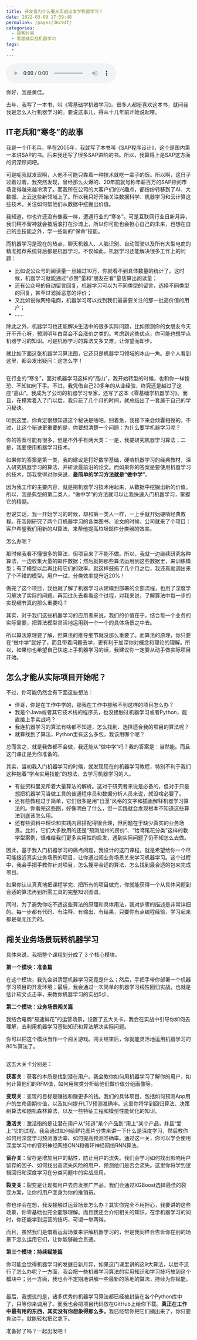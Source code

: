 ```yaml
---
title: 开发者为什么要从实战出发学机器学习？
date: 2022-03-09 17:59:48
permalink: /pages/36c94f/
categories:
  - 极客时间
  - 零基础实战机器学习
tags:
  - 
---
```

<audio title="开篇词.开发者为什么要从实战出发学机器学习？" src="https://static001.geekbang.org/resource/audio/a0/2c/a0328249dbb6bd562e4cf924011a002c.mp3" controls="controls"></audio> 
<p>你好，我是黄佳。</p><p>去年，我写了一本书，叫《零基础学机器学习》。很多人都挺喜欢这本书，就问我我是怎么入行机器学习的。要说这事儿，得从十几年前开始说起喽。</p><h2>IT老兵和“寒冬”的故事</h2><p>我是一个IT老兵。早在2005年，我就写了本书叫《SAP程序设计》，这个是国内第一本讲SAP的书。后来我还写了很多SAP进阶的书。所以，我算得上是SAP这方面的资深顾问吧。</p><p>可是呢我就发现啊，人他不可能只靠着一种技术就吃一辈子的饭。所以啊，这日子过着过着，我突然发现，曾经那么火爆的、20年前就号称年薪百万的SAP顾问市场变得越来越冷清了。而我所在公司的大客户们的兴趣点，都纷纷转移到了AI、大数据、上云这些新领域上了。所以我只好开始关注数据科学、机器学习和云计算这些技术，关注如何帮他们从数据中挖掘出价值。</p><p>我知道，你也许还没有像我一样，遭遇行业的“寒冬”。可是互联网行业日新月异，我们稍不留神就会被后浪打在沙滩上，所以你可能也会担心自己的未来，也想在自己的主技能之外，学一些新的“保命”技能。</p><p>而机器学习是现在的热点，聊天机器人、人脸识别、自动驾驶以及所有大型电商的精准推荐系统背后都是机器学习。不仅如此，机器学习还能解决很多工作上的问题：</p><!-- [[[read_end]]] --><ul>
<li>比如说公众号的阅读量一旦超过10万，你就看不到具体数量的统计了。这时候，机器学习就能通过“点赞”量和“朋友在看”量估算出阅读量；</li>
<li>还有公众号的自动留言回复，机器学习可以为不同类型的留言，选择不同类型的回复，甚至过滤掉恶意的评价；</li>
<li>又比如说做网络电商，机器学习可以找到我们最需要关注的那一批高价值的用户；</li>
<li>……</li>
</ul><p>除此之外，机器学习也还能解决生活中的很多实际问题，比如预测你的女朋友今天开不开心呀，预测明年白菜会不会涨价之类的。考虑到这些优点，你可能也想学点机器学习的知识。可是机器学习的算法又多又难，让你望而却步。</p><p>就比如下面这张机器学习算法图，它还只是机器学习领域的冰山一角。是个人看到这里，都会发出疑问：这怎么学！</p><p><img src="https://static001.geekbang.org/resource/image/d7/14/d7ec5f492d4d1c87eddaf77305281214.jpg?wh=2284x4346" alt=""></p><p>在行业的“寒冬”，面对机器学习这样的“高山”，我开始转型的时候，也和你一样惶恐、不知如何下手。不过，我凭借自己20多年的从业经验，终究还是越过了这座“高山”。我成为了公司的机器学习专家，还写了这本《零基础学机器学习》。而且，在摸索着入了门以后，我只花了几个月的时间，就总结出了一套属于自己的学习秘诀。</p><p>听到这里，你肯定很想知道这个秘诀是啥吧。别着急，我接下来会倾囊相授的。不过，比这个秘诀更重要的是，你要想清楚一个问题：为什么要学机器学习呢？</p><p>你的答案可能有很多，但是不外乎有两大类：一是，我要研究机器学习算法；二是，我要使用机器学习技术。</p><p>如果你的答案是第一类，我的建议是打好数学基础，硬啃机器学习的经典教材，深入研究机器学习的算法，并研读最前沿的论文。而如果你的答案是要使用机器学习的技术，那我觉得对你来说，<strong>最简单的学习方法就是“做中学”</strong>。</p><p>因为我工作的主要内容，就是把机器学习技术用起来，从数据中挖掘出新的价值。所以，我是典型的第二类人，“做中学”的方法就可以让我快速入门机器学习，掌握它的精髓。</p><p>但说实话，我一开始学习的时候，却和第一类人一样，一上手就开始硬啃经典教程。在我刚研究了两个月机器学习的各类图书、论文的时候，公司就来了个项目：客户希望我们用新的AI算法，来帮他提高垃圾邮件分类器的效率。</p><p>怎么办呢？</p><p>那时候我看不懂很多的算法，但项目来了不能不做。所以，我就一边继续研究各种算法，一边收集大量的邮件数据；然后就把那些算法运用到这些数据里，来训练模型；有了模型以后再比较它们的效率。就这样鼓捣了几个月之后，我还真就调出来了个不错的模型。用户一试，分类效率提升近20%！</p><p>做完了这个项目，我也就了解了机器学习从建模到部署的全部流程，也用了深度学习解决了实际的问题。再回过头去看看这个过程，对我来说，了解算法中每一步的实现细节真的那么重要吗？</p><p>其实，对于我们这些机器学习的应用者来说，我们的价值在于，结合每一个业务的实际需要，把算法模型灵活地运用到一个一个的具体场景之中去。</p><p>所以算法原理要了解，但算法的推导细节就没那么重要了。而算法的原理，你只要在“做中学”就好了，而且带着问题去学，更有利于加深你对概念和理论的理解。所以，如果你也希望自己快速上手机器学习的话，我建议你一定要从动手做实际项目开始。</p><h2>怎么才能从实际项目开始呢？</h2><p>不过，你可能仍然会有下面这些想法：</p><ul>
<li>佳哥，你是在工作中学的，那我在工作中接触不到这样的项目怎么办？</li>
<li>我是个Java或者其它技术栈的程序员，也没接触过机器学习或者Python，能直接上手实战吗？</li>
<li>我连机器学习的算法有啥都不知道，怎么找到、选择适合我的项目的算法呢？</li>
<li>就算找到了算法，Python里有这么多包，我该用哪个呢？</li>
</ul><p>总而言之，就是我做都不会做，我还能从“做中学”吗？我的答案是：当然能。而且这门课正是为你准备的。</p><p>其实，当初我入门机器学习的时候，就发现现在的机器学习教程，特别不利于我们这种抱着“学点实用技能”的想法，去学习机器学习的人。</p><ul>
<li>有些资料里充斥着大量算法的解析。这对于研究者来说是必备的，但对于只是想把机器学习当做工具的普通程序员和数据分析人员来说，就没啥必要了。</li>
<li>还有些教程过于简单，它们很多是用“日漫”风格的文字和插画解释机器学习算法的。你看完这些图，好像明白了什么，但一实践就会发现根本不知道这些算法到底该怎么用。</li>
<li>还有些资料中理论和实践内容搭配得很合理，但问题在于缺少真实的业务场景。比如，它们大多数用的还是“预测加州的房价”、“给鸢尾花分类”这样的教学型案例，很难给我们更多实用性的启发，遇到实际问题了仍不知怎么去做。</li>
</ul><p>因此，基于我入门机器学习的痛点问题，我设计的这门课程，就是希望给你一个尽可能接近真实业务场景的项目，让你通过闯业务场景关来学习机器学习。这个过程中，我会手把手教你针对项目，怎么搜寻合适的算法，怎么找到最合适的包来完成项目。</p><p>如果你认认真真地把课程学完、把所有的项目做完，你就能获得一个从具体问题到合适的算法再到所需工具的完整知识图谱。</p><p>同时，为了避免你吃不透这些算法的原理和具体用法，我对步骤的描述是非常详细的。每一步都有代码、有注释、有输出、有结果，只要你有点编程经验，学习起来都是毫无压力的。</p><h2>闯关业务场景玩转机器学习</h2><p>具体来说，我把整个课程划分成了 3 个核心模块。</p><p><strong>第一个模块：准备篇</strong></p><p>在这个模块，我先会讲清楚机器学习究竟是什么；然后，手把手带你部署一个机器学习项目的开发环境；最后，我会通过一次简单的机器学习线性回归实战，也就是估计软文点击率，来教你机器学习的实战5步。</p><p><strong>第二个模块：业务场景闯关篇</strong></p><p>我结合电商“易速鲜花”的运营场景，设置了五大关卡。我会在实战中引导你如何去理解，去利用机器学习基础知识和算法解决实际问题。</p><p>你可以把这个模块当作一个闯关游戏。闯关结束后，你就能灵活地运用机器学习的80%算法了。</p><p><img src="https://static001.geekbang.org/resource/image/c9/27/c9ef72a215ff1141bdc4ecd967911527.jpg?wh=2284x1033" alt=""></p><p>这五大关卡分别是：</p><p><strong>获客关</strong>：获客的本质是找到潜在用户。我会教你如何用机器学习了解你的用户，如何计算他们的RFM值，如何用聚类分析给他们做价值分组画像等。</p><p><strong>变现关</strong>：变现的目标是赚钱和赚更多的钱。我们的具体项目，包括如何预测App用户的生命周期价值，以及如何提升LTV预测准确率。这里你将学到回归算法、决策树算法和随机森林算法，以及一些特征工程和模型性能优化的知识。</p><p><strong>激活关</strong>：激活指的是让潜在用户从“知道”某个产品到“用上”某个产品，并且“爱上”它的过程。我会通过如何给鲜花图片分类来讲一下什么是深度学习，然后教你如何用深度学习预测激活率、如何提高预测准确率。通过这一关，你可以学会使用深度学习中的卷积神经网络CNN和循环神经网络RNN算法。</p><p><strong>留存关</strong>：留存是增加用户的黏性，防止用户的流失。我们会学习如何找出影响用户留存的因子、如何找出高流失风险的用户、预测他们是否会流失。这里你将学到逻辑回归和深度学习在分类问题中的实战应用。</p><p><strong>裂变关</strong>：裂变是让现有用户去自发推广产品。我们会通过XGBoost选择最佳的裂变方案，让你的用户变身为你的推销员。</p><p>你也许会在想，我没接触过运营场景怎么办？其实你完全不用担心，我要讲的这些场景，你零基础也完全能够理解。而且我还会介绍相关的知识，在学机器学习的同时，你还能学到运营的技巧，可谓一举两得。</p><p>而且，虽然我们是借着运营场景来讲解机器学习的，但是我同样会告诉你在别的场景下怎么运用它们，让你能够融会贯通。</p><p><strong>第三个模块：持续赋能篇</strong></p><p>你可能会觉得机器学习的发展日新月异，如果这门课里讲的这9大算法，以后不流行了怎么办呢？一方面，我会把一些机器学习算法的实用知识和学习技巧放到这个模块中；另一方面，我也会不定期地讲解一些最新的落地的算法，持续为你赋能。</p><p><img src="https://static001.geekbang.org/resource/image/92/fc/92dee0118aa4f9508ca09c2880dacffc.jpg?wh=1563x4751" alt=""></p><p>最后，我想说的是，诸多优秀的机器学习算法都已经被封装在各个Python库中了，只等你来调用了。而我也会把项目代码放在GitHub上给你下载。<strong>真正在工作中最有用的东西，其实没有你想象得那么多。</strong>我已经帮你把它们摘出来了，你只要肯动手，就能轻松把它拿下。</p><p>准备好了吗？一起出发吧！</p>